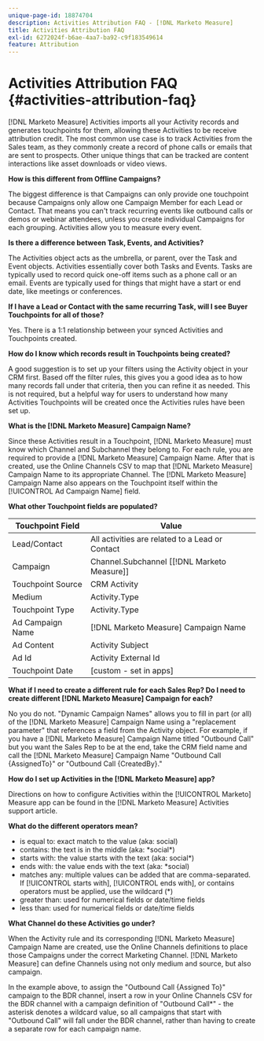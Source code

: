 ```yaml
---
unique-page-id: 18874704
description: Activities Attribution FAQ - [!DNL Marketo Measure]
title: Activities Attribution FAQ
exl-id: 6272024f-b6ae-4aa7-ba92-c9f183549614
feature: Attribution
---
```

# Activities Attribution FAQ {#activities-attribution-faq}

[!DNL Marketo Measure] Activities imports all your Activity records and generates touchpoints for them, allowing these Activities to be receive attribution credit. The most common use case is to track Activities from the Sales team, as they commonly create a record of phone calls or emails that are sent to prospects. Other unique things that can be tracked are content interactions like asset downloads or video views.

**How is this different from Offline Campaigns?**

The biggest difference is that Campaigns can only provide one touchpoint because Campaigns only allow one Campaign Member for each Lead or Contact. That means you can't track recurring events like outbound calls or demos or webinar attendees, unless you create individual Campaigns for each grouping. Activities allow you to measure every event.

**Is there a difference between Task, Events, and Activities?**

The Activities object acts as the umbrella, or parent, over the Task and Event objects. Activities essentially cover both Tasks and Events. Tasks are typically used to record quick one-off items such as a phone call or an email. Events are typically used for things that might have a start or end date, like meetings or conferences.

**If I have a Lead or Contact with the same recurring Task, will I see Buyer Touchpoints for all of those?**

Yes. There is a 1:1 relationship between your synced Activities and Touchpoints created.

**How do I know which records result in Touchpoints being created?**

A good suggestion is to set up your filters using the Activity object in your CRM first. Based off the filter rules, this gives you a good idea as to how many records fall under that criteria, then you can refine it as needed. This is not required, but a helpful way for users to understand how many Activities Touchpoints will be created once the Activities rules have been set up.

**What is the [!DNL Marketo Measure] Campaign Name?**

Since these Activities result in a Touchpoint, [!DNL Marketo Measure] must know which Channel and Subchannel they belong to. For each rule, you are required to provide a [!DNL Marketo Measure] Campaign Name. After that is created, use the Online Channels CSV to map that [!DNL Marketo Measure] Campaign Name to its appropriate Channel. The [!DNL Marketo Measure] Campaign Name also appears on the Touchpoint itself within the [!UICONTROL Ad Campaign Name] field.

**What other Touchpoint fields are populated?**

| **Touchpoint Field** | **Value** |
|---|---|
| Lead/Contact | All activities are related to a Lead or Contact |
| Campaign | Channel.Subchannel [[!DNL Marketo Measure]] |
| Touchpoint Source | CRM Activity |
| Medium | Activity.Type |
| Touchpoint Type | Activity.Type |
| Ad Campaign Name | [!DNL Marketo Measure] Campaign Name |
| Ad Content | Activity Subject |
| Ad Id | Activity External Id |
| Touchpoint Date | [custom - set in apps] |

**What if I need to create a different rule for each Sales Rep? Do I need to create different [!DNL Marketo Measure] Campaign for each?**

No you do not. "Dynamic Campaign Names" allows you to fill in part (or all) of the [!DNL Marketo Measure] Campaign Name using a "replacement parameter" that references a field from the Activity object. For example, if you have a [!DNL Marketo Measure] Campaign Name titled "Outbound Call" but you want the Sales Rep to be at the end, take the CRM field name and call the [!DNL Marketo Measure] Campaign Name "Outbound Call {AssignedTo}" or "Outbound Call {CreatedBy}."

**How do I set up Activities in the [!DNL Marketo Measure] app?**

Directions on how to configure Activities within the [!UICONTROL Marketo] Measure app can be found in the [!DNL Marketo Measure] Activities support article.

**What do the different operators mean?**

* is equal to: exact match to the value (aka: social)
* contains: the text is in the middle (aka: &#42;social&#42;)
* starts with: the value starts with the text (aka: social&#42;)
* ends with: the value ends with the text (aka: &#42;social)
* matches any: multiple values can be added that are comma-separated. If [!UICONTROL starts with], [!UICONTROL ends with], or contains operators must be applied, use the wildcard (&#42;)
* greater than: used for numerical fields or date/time fields
* less than: used for numerical fields or date/time fields

**What Channel do these Activities go under?**

When the Activity rule and its corresponding [!DNL Marketo Measure] Campaign Name are created, use the Online Channels definitions to place those Campaigns under the correct Marketing Channel. [!DNL Marketo Measure] can define Channels using not only medium and source, but also campaign.

In the example above, to assign the "Outbound Call {Assigned To}" campaign to the BDR channel, insert a row in your Online Channels CSV for the BDR channel with a campaign definition of "Outbound Call&#42;" - the asterisk denotes a wildcard value, so all campaigns that start with "Outbound Call" will fall under the BDR channel, rather than having to create a separate row for each campaign name.
